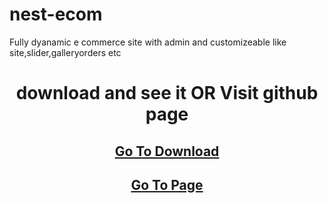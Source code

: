 # nest-ecom
Fully dyanamic e commerce site with admin and customizeable like site,slider,galleryorders etc


<h1 style="text-align:center">download and see it OR Visit github page</h1>
<h2 style="text-align:center"><a href="https://github.com/guddu-developer/nest-ecom/archive/refs/heads/main.zip" download>Go To Download</a></h2>
<h2 style="text-align:center"><a href="https://github.com/guddu-developer/nest-ecom/" >Go To Page</a></h2>
